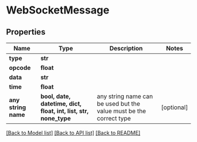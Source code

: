 # WebSocketMessage


## Properties
Name | Type | Description | Notes
------------ | ------------- | ------------- | -------------
**type** | **str** |  | 
**opcode** | **float** |  | 
**data** | **str** |  | 
**time** | **float** |  | 
**any string name** | **bool, date, datetime, dict, float, int, list, str, none_type** | any string name can be used but the value must be the correct type | [optional]

[[Back to Model list]](../README.md#documentation-for-models) [[Back to API list]](../README.md#documentation-for-api-endpoints) [[Back to README]](../README.md)


